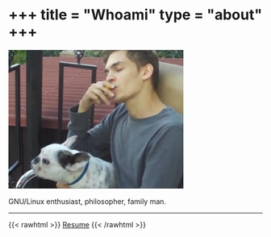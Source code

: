 +++
title = "Whoami"
type = "about"
+++
=======
![profile](/profile.jpg)

GNU/Linux enthusiast, philosopher, family man.

*****************************
{{< rawhtml >}}
	<a href="/Khrabrov_Heorhii-resume.pdf" target="_blank">Resume</a><span>&#32;
{{< /rawhtml >}}
